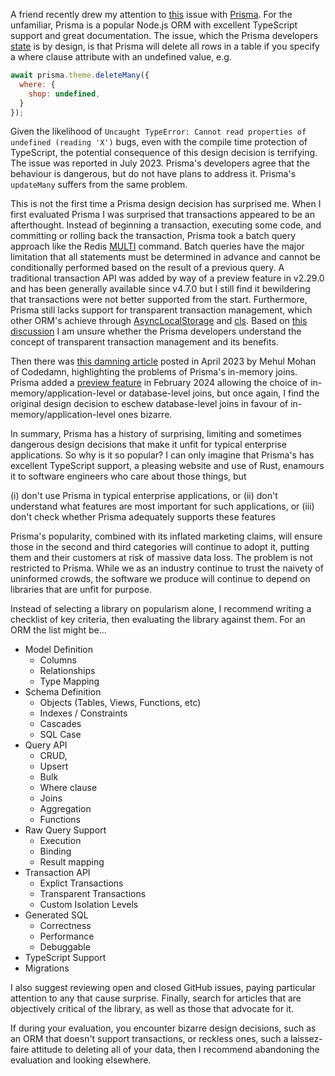A friend recently drew my attention to [this](https://github.com/prisma/prisma/issues/20169) issue with [Prisma](https://www.prisma.io/). For the unfamiliar, Prisma is a popular Node.js ORM with excellent TypeScript support and great documentation. The issue, which the Prisma developers [state](https://github.com/prisma/prisma/issues/20169#issuecomment-1631989456) is by design, is that Prisma will delete all rows in a table if you specify a where clause attribute with an undefined value, e.g.

```js
await prisma.theme.deleteMany({
  where: {
    shop: undefined,
  }
});
```

Given the likelihood of `Uncaught TypeError: Cannot read properties of undefined (reading 'X')` bugs, even with the compile time protection of TypeScript, the potential consequence of this design decision is terrifying. The issue was reported in July 2023. Prisma's developers agree that the behaviour is dangerous, but do not have plans to address it. Prisma's `updateMany` suffers from the same problem.

This is not the first time a Prisma design decision has surprised me. When I first evaluated Prisma I was surprised that transactions appeared to be an afterthought. Instead of beginning a transaction, executing some code, and committing or rolling back the transaction, Prisma took a batch query approach like the Redis [MULTI](https://redis.io/docs/latest/commands/multi/) command. Batch queries have the major limitation that all statements must be determined in advance and cannot be conditionally performed based on the result of a previous query. A traditional transaction API was added by way of a preview feature in v2.29.0 and has been generally available since v4.7.0 but I still find it bewildering that transactions were not better supported from the start. Furthermore, Prisma still lacks support for transparent transaction management, which other ORM's achieve through [AsyncLocalStorage](https://nodejs.org/api/async_context.html) and [cls](https://www.npmjs.com/package/cls). Based on [this discussion](https://github.com/prisma/prisma/issues/5729) I am unsure whether the Prisma developers understand the concept of transparent transaction management and its benefits.

Then there was [this damning article](https://codedamn.com/news/product/dont-use-prisma) posted in April 2023 by Mehul Mohan of Codedamn, highlighting the problems of Prisma's in-memory joins. Prisma added a [preview feature](https://www.prisma.io/blog/prisma-orm-now-lets-you-choose-the-best-join-strategy-preview) in February 2024 allowing the choice of in-memory/application-level or database-level joins, but once again, I find the original design decision to eschew database-level joins in favour of in-memory/application-level ones bizarre.

In summary, Prisma has a history of surprising, limiting and sometimes dangerous design decisions that make it unfit for typical enterprise applications. So why is it so popular? I can only imagine that Prisma's has excellent TypeScript support, a pleasing website and use of Rust, enamours it to software engineers who care about those things, but

(i) don't use Prisma in typical enterprise applications, or
(ii) don't understand what features are most important for such applications, or
(iii) don't check whether Prisma adequately supports these features

Prisma's popularity, combined with its inflated marketing claims, will ensure those in the second and third categories will continue to adopt it, putting them and their customers at risk of massive data loss. The problem is not restricted to Prisma. While we as an industry continue to trust the naivety of uninformed crowds, the software we produce will continue to depend on libraries that are unfit for purpose.

Instead of selecting a library on popularism alone, I recommend writing a checklist of key criteria, then evaluating the library against them. For an ORM the list might be...

- Model Definition
  - Columns
  - Relationships
  - Type Mapping
- Schema Definition
  - Objects (Tables, Views, Functions, etc)
  - Indexes / Constraints
  - Cascades
  - SQL Case
- Query API
  - CRUD,
  - Upsert
  - Bulk
  - Where clause
  - Joins
  - Aggregation
  - Functions
- Raw Query Support
  - Execution
  - Binding
  - Result mapping
- Transaction API
  - Explict Transactions
  - Transparent Transactions
  - Custom Isolation Levels
- Generated SQL
  - Correctness
  - Performance
  - Debuggable
- TypeScript Support
- Migrations

I also suggest reviewing open and closed GitHub issues, paying particular attention to any that cause surprise. Finally, search for articles that are objectively critical of the library, as well as those that advocate for it.

If during your evaluation, you encounter bizarre design decisions, such as an ORM that doesn't support transactions, or reckless ones, such a laissez-faire attitude to deleting all of your data, then I recommend abandoning the evaluation and looking elsewhere.
